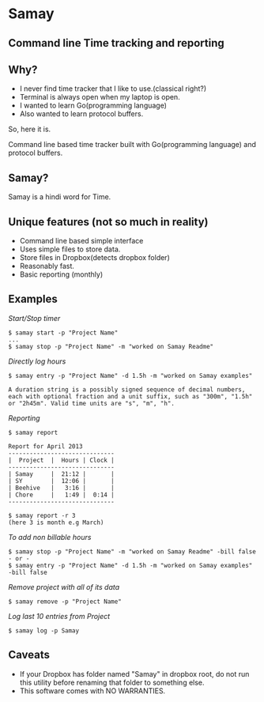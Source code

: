 Samay 
=====

Command line Time tracking and reporting
----------------------------------------

Why?
----

* I never find time tracker that I like to use.(classical right?)
* Terminal is always open when my laptop is open.
* I wanted to learn Go(programming language)
* Also wanted to learn protocol buffers.

So, here it is.

Command line based time tracker built with Go(programming language) and protocol buffers. 

Samay?
------

Samay is a hindi word for Time.


Unique features (not so much in reality)
------------------------------------

* Command line based simple interface
* Uses simple files to store data.
* Store files in Dropbox(detects dropbox folder)
* Reasonably fast.
* Basic reporting (monthly)

Examples
--------

*Start/Stop timer*

	$ samay start -p "Project Name"
	...
	$ samay stop -p "Project Name" -m "worked on Samay Readme"

*Directly log hours*

	$ samay entry -p "Project Name" -d 1.5h -m "worked on Samay examples"

	A duration string is a possibly signed sequence of decimal numbers, 
	each with optional fraction and a unit suffix, such as "300m", "1.5h" 
	or "2h45m". Valid time units are "s", "m", "h".

*Reporting*
	
	$ samay report 

	Report for April 2013
	------------------------------
	|  Project  |  Hours | Clock |
	------------------------------
	| Samay     |  21:12 |       |
	| SY        |  12:06 |       |
	| Beehive   |   3:16 |       |
	| Chore     |   1:49 |  0:14 |
	------------------------------

	$ samay report -r 3 
	(here 3 is month e.g March)

*To add non billable hours*

	$ samay stop -p "Project Name" -m "worked on Samay Readme" -bill false
	- or -
	$ samay entry -p "Project Name" -d 1.5h -m "worked on Samay examples" -bill false

*Remove project with all of its data*

	$ samay remove -p "Project Name"

*Log last 10 entries from Project*

	$ samay log -p Samay

Caveats
-------

* If your Dropbox has folder named "Samay" in dropbox root, do not run this utility before renaming that folder to something else.
* This software comes with NO WARRANTIES. 

